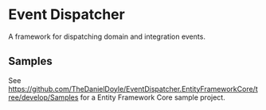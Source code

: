 # Event Dispatcher

A framework for dispatching domain and integration events.

## Samples

See <https://github.com/TheDanielDoyle/EventDispatcher.EntityFrameworkCore/tree/develop/Samples> for a Entity Framework Core sample project.
